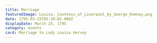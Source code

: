 ```yaml
---
title: Marriage
featuredImage: Louisa,_Countess_of_Liverpool_by_George_Romney.png
date: 1795-03-25T05:20:02.000Z
displayDate: March 25, 1795
category: events
card: Marriage to Lady Louisa Hervey
---
```

